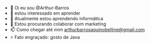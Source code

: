 - 👋 Oi eu sou @Arthur-Barros
- 👀 estou interessado em aprender
- 🌱 Atualmente estou aprendendo informática 
- 💞️ Estou procurando colaborar com marketing 
- 📫 Como chegar até mim arthurbarrosaquinobelline@gmail.com 
- ⚡ Fato engraçado: gosto de Java 



